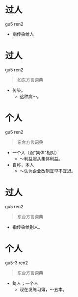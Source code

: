 # 过人
gu5 ren2
- 病传染给人

# 过人
gu5 ren2
> 如东方言词典
- 传染。
  - 这种病～。

# 个人
gu5 ren2
> 东台方言词典
- 一个人（跟"集体"相对）
  - ～利益服从集体利益。
- 自称，本人
  - ～认为企业改制宜早不宜迟。

# 过人
gu5 ren2
> 东台方言词典
- 指传染给别人。

# 个人
gu5-3 ren2
> 东台方言词典
- 每人；一个人
  - 现在发练习簿，～五本。
